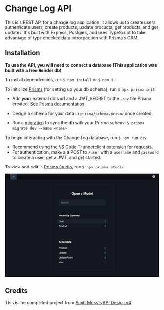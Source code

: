 # Change Log API
This is a REST API for a change log application.
It allows us to create users, authenticate users, create products, update products, get products, and get updates.
It's built with Express, Postgres, and uses TypeScript to take advantage of type checked data introspection with Prisma's ORM.

## Installation
**To use the API, you will need to connect a database (This application was built with a free Render db)**

To install dependencies, run `$ npm install`  or  `$ npm i`.

To initialize [Prisma](https://www.prisma.io/) (for setting up your db schema), run `$ npx prisma init`

- Add **your** external db's url and a JWT_SECRET to the `.env` file Prisma created. [See Prisma documentation](https://www.prisma.io/docs/getting-started/setup-prisma/start-from-scratch/relational-databases/connect-your-database-typescript-postgres)

- Design a schema for your data in `prisma/schema.prisma` once created.

- Run a [migration](https://www.prisma.io/docs/concepts/components/prisma-migrate/get-started) to sync the db with your Prisma schema `$ prisma migrate dev --name <name>`

To begin interacting with the Change Log database, run `$ npm run dev`
  - Recommend using the VS Code Thunderclient extension for requests.
  - For authentication, make a a POST to `/user` with a `username` and `password` to create a user, get a JWT, and get started.

To view and edit in [Prisma Studio](https://www.prisma.io/docs/concepts/components/prisma-studio), run `$ npx prisma studio`

![Prisma Studio screenshot of Change Log application](prisma-studio.png)

## Credits
This is the completed project from [Scott Moss's API Design v4](https://github.com/Hendrixer/api-design-v4-course)

